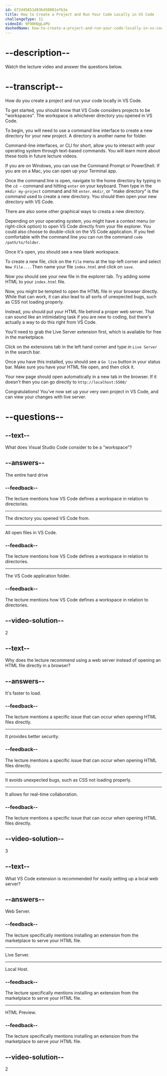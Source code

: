 ```yaml
---
id: 672d45651d83b450801efb3a
title: How to Create a Project and Run Your Code Locally in VS Code
challengeType: 11
videoId: 9F98HQgLaPU
dashedName: how-to-create-a-project-and-run-your-code-locally-in-vs-code
---
```


# --description--

Watch the lecture video and answer the questions below.

# --transcript--

How do you create a project and run your code locally in VS Code.

To get started, you should know that VS Code considers projects to be "workspaces". The workspace is whichever directory you opened in VS Code.

To begin, you will need to use a command line interface to create a new directory for your new project. A directory is another name for folder.

Command-line interfaces, or CLI for short, allow you to interact with your operating system through text-based commands. You will learn more about these tools in future lecture videos.

If you are on Windows, you can use the Command Prompt or PowerShell. If you are on a Mac, you can open up your Terminal app.

Once the command line is open, navigate to the home directory by typing in the `cd ~` command and hitting `enter` on your keyboard. Then type in the `mkdir my-project` command and hit `enter`. `mkdir`, or "make directory" is the command used to create a new directory. You should then open your new directory with VS Code. 

There are also some other graphical ways to creata a new directory.

Depending on your operating system, you might have a context menu (or right-click option) to open VS Code directly from your file explorer. You could also choose to double-click on the VS Code application. If you feel comfortable with the command line you can run the command `code /path/to/folder`.

Once it's open, you should see a new blank workspace.

To create a new file, click on the `File` menu at the top-left corner and select `New File...`. Then name your file `index.html` and click on `save`.

Now you should see your new file in the explorer tab. Try adding some HTML to your `index.html` file.

Now, you might be tempted to open the HTML file in your browser directly. While that can work, it can also lead to all sorts of unexpected bugs, such as CSS not loading properly.

Instead, you should put your HTML file behind a proper web server. That can sound like an intimidating task if you are new to coding, but there's actually a way to do this right from VS Code.

You'll need to grab the Live Server extension first, which is available for free in the marketplace.

Click on the extensions tab in the left hand corner and type in `Live Server` in the search bar.

Once you have this installed, you should see a `Go live` button in your status bar. Make sure you have your HTML file open, and then click it.

Your new page should open automatically in a new tab in the browser. If it doesn't then you can go directly to `http://localhost:5500/`

Congratulations! You've now set up your very own project in VS Code, and can view your changes with live server.

# --questions--

## --text--

What does Visual Studio Code consider to be a "workspace"?

## --answers--

The entire hard drive

### --feedback--

The lecture mentions how VS Code defines a workspace in relation to directories.

---

The directory you opened VS Code from.

---

All open files in VS Code.

### --feedback--

The lecture mentions how VS Code defines a workspace in relation to directories.

---

The VS Code application folder.

### --feedback--

The lecture mentions how VS Code defines a workspace in relation to directories.

## --video-solution--

2

## --text--

Why does the lecture recommend using a web server instead of opening an HTML file directly in a browser?

## --answers--

It's faster to load.

### --feedback--

The lecture mentions a specific issue that can occur when opening HTML files directly.

---

It provides better security.

### --feedback--

The lecture mentions a specific issue that can occur when opening HTML files directly.

---

It avoids unexpected bugs, such as CSS not loading properly.

---

It allows for real-time collaboration.

### --feedback--

The lecture mentions a specific issue that can occur when opening HTML files directly.

## --video-solution--

3

## --text--

What VS Code extension is recommended for easily setting up a local web server?

## --answers--

Web Server.

### --feedback--

The lecture specifically mentions installing an extension from the marketplace to serve your HTML file.

---

Live Server.

---

Local Host.

### --feedback--

The lecture specifically mentions installing an extension from the marketplace to serve your HTML file.

---

HTML Preview.

### --feedback--

The lecture specifically mentions installing an extension from the marketplace to serve your HTML file.

## --video-solution--

2
